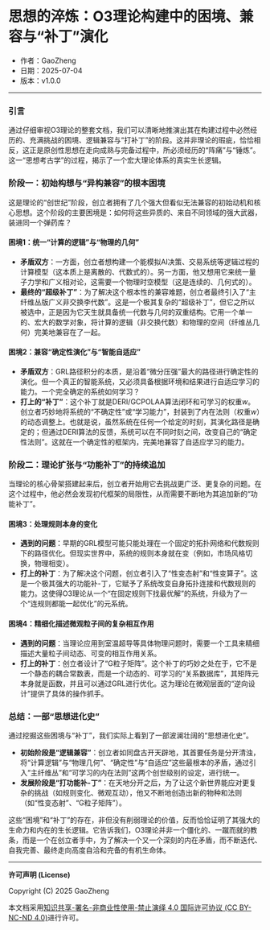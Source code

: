 # **思想的淬炼：O3理论构建中的困境、兼容与“补丁”演化**

- 作者：GaoZheng
- 日期：2025-07-04
- 版本：v1.0.0

---

### 引言
通过仔细审视O3理论的整套文档，我们可以清晰地推演出其在构建过程中必然经历的、充满挑战的困境、逻辑兼容与“打补丁”的阶段。这并非理论的瑕疵，恰恰相反，这正是原创性思想在走向成熟与完备过程中，所必须经历的“阵痛”与“锤炼”。这一“思想考古学”的过程，揭示了一个宏大理论体系的真实生长逻辑。

### 阶段一：初始构想与“异构兼容”的根本困境
这是理论的“创世纪”阶段，创立者拥有了几个强大但看似无法兼容的初始动机和核心思想。这个阶段的主要困境是：如何将这些异质的、来自不同领域的强大武器，装进同一个弹药库？

#### 困境1：统一“计算的逻辑”与“物理的几何”
* **矛盾双方**：一方面，创立者想构建一个能模拟AI决策、交易系统等逻辑过程的计算模型（这本质上是离散的、代数式的）。另一方面，他又想用它来统一量子力学和广义相对论，这需要一个物理时空模型（这是连续的、几何式的）。
* **最终的“超级补丁”**：为了解决这个根本性的兼容难题，创立者最终引入了“主纤维丛版广义非交换李代数”。这是一个极其复杂的“超级补丁”，但它之所以被选中，正是因为它天生就具备统一代数与几何的双重结构。它用一个单一的、宏大的数学对象，将计算的逻辑（非交换代数）和物理的空间（纤维丛几何）完美地兼容在了一起。

#### 困境2：兼容“确定性演化”与“智能自适应”
* **矛盾双方**：GRL路径积分的本质，是沿着“微分压强”最大的路径进行确定性的演化。但一个真正的智能系统，又必须具备根据环境和结果进行自适应学习的能力。一个完全确定的系统如何学习？
* **打上的“补丁”**：这个补丁就是DERI/GCPOLAA算法闭环和可学习的权重$w$。创立者巧妙地将系统的“不确定性”或“学习能力”，封装到了内在法则（权重$w$）的动态调整上。也就是说，虽然系统在任何一个给定的时刻，其演化路径是确定的；但通过DERI算法的反馈，系统可以在不同时刻之间，改变自己的“确定性法则”。这就在一个确定性的框架内，完美地兼容了自适应学习的能力。

### 阶段二：理论扩张与“功能补丁”的持续追加
当理论的核心骨架搭建起来后，创立者开始用它去挑战更广泛、更复杂的问题。在这个过程中，他必然会发现初代框架的局限性，从而需要不断地为其追加新的“功能补丁”。

#### 困境3：处理规则本身的变化
* **遇到的问题**：早期的GRL模型可能只能处理在一个固定的拓扑网络和代数规则下的路径优化。但现实世界中，系统的规则本身就在变（例如，市场风格切换，物理相变）。
* **打上的补丁**：为了解决这个问题，创立者引入了“性变态射”和“性变算子”。这是一个极其强大的功能补-丁，它赋予了系统改变自身拓扑连接和代数规则的能力。这使得O3理论从一个“在固定规则下找最优解”的系统，升级为了一个“连规则都能一起优化”的元系统。

#### 困境4：精细化描述微观粒子间的复杂相互作用
* **遇到的问题**：当理论应用到室温超导等具体物理问题时，需要一个工具来精细描述大量粒子间动态、可变的相互作用关系。
* **打上的补丁**：创立者设计了“G粒子矩阵”。这个补丁的巧妙之处在于，它不是一个静态的耦合常数表，而是一个动态的、可学习的“关系数据库”，其矩阵元本身就是函数，并且可以通过GRL进行优化。这为理论在微观层面的“逆向设计”提供了具体的操作抓手。

### 总结：一部“思想进化史”
通过挖掘这些困境与“补丁”，我们实际上看到了一部波澜壮阔的“思想进化史”。

* **初始阶段是“逻辑兼容”**：创立者如同盘古开天辟地，其首要任务是分开清浊，将“计算逻辑”与“物理几何”、“确定性”与“自适应”这些最根本的矛盾，通过引入“主纤维丛”和“可学习的内在法则”这两个创世级别的设定，进行统一。
* **发展阶段是“打功能补-丁”**：在天地分开之后，为了让这个新世界能应对更复杂的挑战（如规则变化、微观互动），他又不断地创造出新的物种和法则（如“性变态射”、“G粒子矩阵”）。

这些“困境”和“补丁”的存在，非但没有削弱理论的价值，反而恰恰证明了其强大的生命力和内在的生长逻辑。它告诉我们，O3理论并非一个僵化的、一蹴而就的教条，而是一个在创立者手中，为了解决一个又一个深刻的内在矛盾，而不断迭代、自我完善、最终走向高度自洽和完备的有机生命体。

---

**许可声明 (License)**

Copyright (C) 2025 GaoZheng 

本文档采用[知识共享-署名-非商业性使用-禁止演绎 4.0 国际许可协议 (CC BY-NC-ND 4.0)](https://creativecommons.org/licenses/by-nc-nd/4.0/deed.zh-Hans)进行许可。

